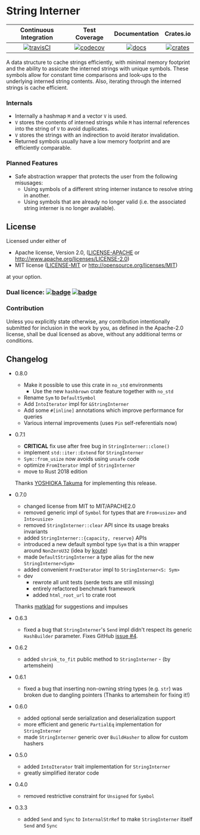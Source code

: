 # String Interner

| Continuous Integration |     Test Coverage    |  Documentation   |       Crates.io      |
|:----------------------:|:--------------------:|:----------------:|:--------------------:|
| [![travisCI][1]][2]    | [![codecov][5]][6]   | [![docs][9]][10] | [![crates][11]][12]  |

A data structure to cache strings efficiently, with minimal memory footprint and the ability to assicate
the interned strings with unique symbols.
These symbols allow for constant time comparisons and look-ups to the underlying interned string contents.
Also, iterating through the interned strings is cache efficient.

### Internals

- Internally a hashmap `M` and a vector `V` is used.
- `V` stores the contents of interned strings while `M` has internal references into the string of `V` to avoid duplicates.
- `V` stores the strings with an indirection to avoid iterator invalidation.
- Returned symbols usually have a low memory footprint and are efficiently comparable.

### Planned Features

- Safe abstraction wrapper that protects the user from the following misusages:
	- Using symbols of a different string interner instance to resolve string in another.
	- Using symbols that are already no longer valid (i.e. the associated string interner is no longer available).

## License

Licensed under either of

 * Apache license, Version 2.0, ([LICENSE-APACHE](LICENSE-APACHE) or http://www.apache.org/licenses/LICENSE-2.0)
 * MIT license ([LICENSE-MIT](LICENSE-MIT) or http://opensource.org/licenses/MIT)

at your option.

### Dual licence: [![badge][license-mit-badge]](LICENSE-MIT) [![badge][license-apache-badge]](LICENSE-APACHE)

### Contribution

Unless you explicitly state otherwise, any contribution intentionally submitted
for inclusion in the work by you, as defined in the Apache-2.0 license, shall be dual licensed as above, without any
additional terms or conditions.

## Changelog

- 0.8.0

    - Make it possible to use this crate in `no_std` environments
        - Use the new `hashbrown` crate feature together with `no_std`
    - Rename `Sym` to `DefaultSymbol`
    - Add `IntoIterator` impl for `&StringInterner`
    - Add some `#[inline]` annotations which improve performance for queries
    - Various internal improvements (uses `Pin` self-referentials now)

- 0.7.1

    - **CRITICAL** fix use after free bug in `StringInterner::clone()`
    - implement `std::iter::Extend` for `StringInterner`
    - `Sym::from_usize` now avoids using `unsafe` code
    - optimize `FromIterator` impl of `StringInterner`
    - move to Rust 2018 edition

    Thanks [YOSHIOKA Takuma](https://github.com/lo48576) for implementing this release.

- 0.7.0

	- changed license from MIT to MIT/APACHE2.0
	- removed generic impl of `Symbol` for types that are `From<usize>` and `Into<usize>`
	- removed `StringInterner::clear` API since its usage breaks invariants
	- added `StringInterner::{capacity, reserve}` APIs
	- introduced a new default symbol type `Sym` that is a thin wrapper around `NonZeroU32` (idea by [koute][gh-user-koute])
	- made `DefaultStringInterner` a type alias for the new `StringInterner<Sym>`
	- added convenient `FromIterator` impl to `StringInterner<S: Sym>`
	- dev
		- rewrote all unit tests (serde tests are still missing)
		- entirely refactored benchmark framework
		- added `html_root_url` to crate root

	Thanks [matklad][gh-user-madklad] for suggestions and impulses

- 0.6.3

	- fixed a bug that `StringInterner`'s `Send` impl didn't respect its generic `HashBuilder` parameter. Fixes GitHub [issue #4][gh-issue-4].

- 0.6.2

	- added `shrink_to_fit` public method to `StringInterner` - (by artemshein)

- 0.6.1

	- fixed a bug that inserting non-owning string types (e.g. `str`) was broken due to dangling pointers (Thanks to artemshein for fixing it!)

- 0.6.0

	- added optional serde serialization and deserialization support
	- more efficient and generic `PartialEq` implementation for `StringInterner`
	- made `StringInterner` generic over `BuildHasher` to allow for custom hashers

- 0.5.0

	- added `IntoIterator` trait implementation for `StringInterner`
	- greatly simplified iterator code

- 0.4.0

	- removed restrictive constraint for `Unsigned` for `Symbol`

- 0.3.3

	- added `Send` and `Sync` to `InternalStrRef` to make `StringInterner` itself `Send` and `Sync`

[1]: https://github.com/Robbepop/string-interner/workflows/Rust%20-%20Continuous%20Integration/badge.svg?branch=master
[2]: https://github.com/Robbepop/string-interner/actions?query=workflow%3A%22Rust+-+Continuous+Integration%22+branch%3Amaster
[5]:  https://codecov.io/gh/robbepop/string-interner/branch/master/graph/badge.svg
[6]:  https://codecov.io/gh/Robbepop/string-interner/branch/master
[9]:  https://docs.rs/string-interner/badge.svg
[10]: https://docs.rs/string-interner
[11]: https://img.shields.io/crates/v/string-interner.svg
[12]: https://crates.io/crates/string-interner

[gh-issue-4]: (https://github.com/Robbepop/string-interner/issues/4)

[license-mit-badge]: https://img.shields.io/badge/license-MIT-blue.svg
[license-apache-badge]: https://img.shields.io/badge/license-APACHE-orange.svg

[gh-user-koute]: https://github.com/koute
[gh-user-madklad]: https://github.com/matklad
